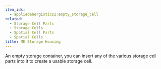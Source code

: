 ```yaml
---
item_ids:
  - appliedenergistics2:empty_storage_cell
related:
  - Storage Cell Parts
  - Storage Cells
  - Spatial Cell Parts
  - Spatial Cells
title: ME Storage Housing
---
```


An empty storage container, you can insert any of the various storage cell
parts into it to create a usable storage cell.

<RecipeFor id="appliedenergistics2:empty_storage_cell" />
